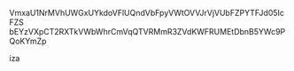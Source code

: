 VmxaU1NrMVhUWGxUYkdoVFlUQndVbFpyVWtOVVJrVjVUbFZPYTFJd05IcFZS
bEYzVXpCT2RXTkVWbWhrCmVqQTVRMmR3ZVdKWFRUMEtDbnB5YWc9PQoKYmZp

iza
